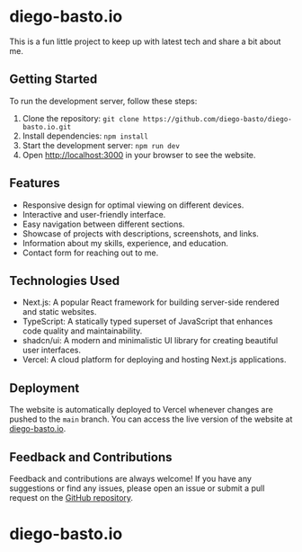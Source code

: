 # diego-basto.io

This is a fun little project to keep up with latest tech and share a bit about me. 

## Getting Started

To run the development server, follow these steps:

1. Clone the repository: `git clone https://github.com/diego-basto/diego-basto.io.git`
2. Install dependencies: `npm install`
3. Start the development server: `npm run dev`
4. Open [http://localhost:3000](http://localhost:3000) in your browser to see the website.

## Features

- Responsive design for optimal viewing on different devices.
- Interactive and user-friendly interface.
- Easy navigation between different sections.
- Showcase of projects with descriptions, screenshots, and links.
- Information about my skills, experience, and education.
- Contact form for reaching out to me.

## Technologies Used

- Next.js: A popular React framework for building server-side rendered and static websites.
- TypeScript: A statically typed superset of JavaScript that enhances code quality and maintainability.
- shadcn/ui: A modern and minimalistic UI library for creating beautiful user interfaces.
- Vercel: A cloud platform for deploying and hosting Next.js applications.

## Deployment

The website is automatically deployed to Vercel whenever changes are pushed to the `main` branch. You can access the live version of the website at [diego-basto.io](https://diego-basto.io).

## Feedback and Contributions

Feedback and contributions are always welcome! If you have any suggestions or find any issues, please open an issue or submit a pull request on the [GitHub repository](https://github.com/diego-basto/diego-basto.io).

# diego-basto.io